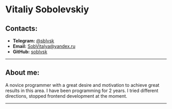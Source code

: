 # Vitaliy Sobolevskiy

## Contacts:

- **Telegram:** [@sblvsk](https://t.me/sblvsk)
- **Email:** [SobVitalya@yandex.ru](mailto:SobVitalya@yandex.ru)
- **GitHub:** [soblvsk](https://github.com/soblvsk)

---

## About me:

A novice programmer with a great desire and motivation to achieve great results in this area. I have been programming for 2 years. I tried different directions, stopped frontend development at the moment.

---